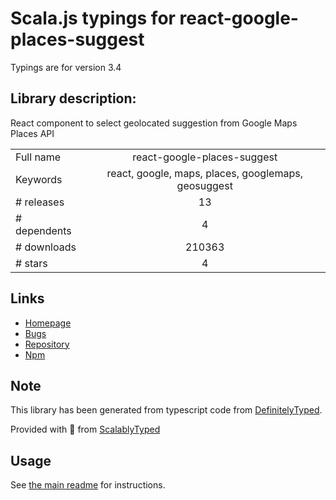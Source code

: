 
# Scala.js typings for react-google-places-suggest

Typings are for version 3.4

## Library description:
React component to select geolocated suggestion from Google Maps Places API

|                    |                 |
| ------------------ | :-------------: |
| Full name          | react-google-places-suggest |
| Keywords           | react, google, maps, places, googlemaps, geosuggest |
| # releases         | 13 |
| # dependents       | 4 |
| # downloads        | 210363 |
| # stars            | 4 |

## Links
- [Homepage](https://github.com/cedricdelpoux/react-google-places-suggest#readme)
- [Bugs](https://github.com/cedricdelpoux/react-google-places-suggest/issues)
- [Repository](https://github.com/cedricdelpoux/react-google-places-suggest)
- [Npm](https://www.npmjs.com/package/react-google-places-suggest)
    


## Note
This library has been generated from typescript code from [DefinitelyTyped](https://definitelytyped.org).

Provided with :purple_heart: from [ScalablyTyped](https://github.com/oyvindberg/ScalablyTyped)

## Usage
See [the main readme](../../readme.md) for instructions.


